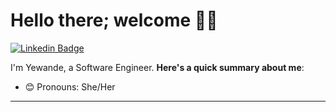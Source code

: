 # Hello there; welcome 👋🏾

 [![Linkedin Badge](https://img.shields.io/badge/-Yewande-blue?style=for-the-badge&logo=Linkedin&logoColor=white&link=https://www.linkedin.com/in/yewande-biobaku-65a685239/)](https://www.linkedin.com/in/yewande-biobaku-65a685239/) 

I'm Yewande, a Software Engineer.
**Here's a quick summary about me**:

- 😊 Pronouns: She/Her

---


